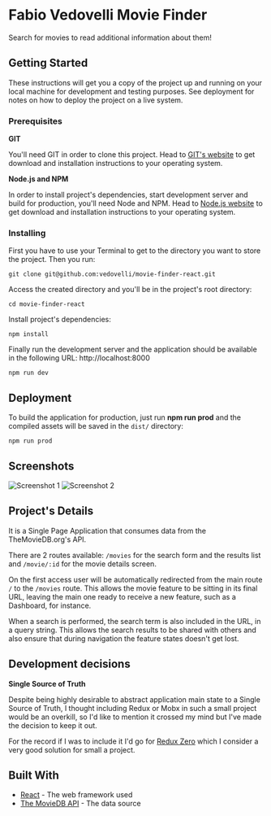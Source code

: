 # Fabio Vedovelli Movie Finder

Search for movies to read additional information about them!

## Getting Started

These instructions will get you a copy of the project up and running on your local machine for development and testing purposes. See deployment for notes on how to deploy the project on a live system.

### Prerequisites

**GIT**

You'll need GIT in order to clone this project. Head to [GIT's website](https://git-scm.com/) to get download and installation instructions to your operating system.

**Node.js and NPM**

In order to install project's dependencies, start development server and build for production, you'll need Node and NPM. Head to [Node.js website](https://nodejs.org/en/) to get download and installation instructions to your operating system.

### Installing

First you have to use your Terminal to get to the directory you want to store the project. Then you run:

```
git clone git@github.com:vedovelli/movie-finder-react.git
```

Access the created directory and you'll be in the project's root directory:

```
cd movie-finder-react
```

Install project's dependencies:

```
npm install
````

Finally run the development server and the application should be available in the following URL: http://localhost:8000

```
npm run dev
```

## Deployment

To build the application for production, just run **npm run prod** and the compiled assets will be saved in the `dist/` directory:

```
npm run prod
```

## Screenshots

![Screenshot 1](http://shallow-wood.surge.sh/movie-finder-screenshot-1.png)
![Screenshot 2](http://shallow-wood.surge.sh/movie-finder-screenshot-2.png)

## Project's Details

It is a Single Page Application that consumes data from the TheMovieDB.org's API.

There are 2 routes available: `/movies` for the search form and the results list and `/movie/:id` for the movie details screen.

On the first access user will be automatically redirected from the main route `/` to the `/movies` route. This allows the movie feature to be sitting in its final URL, leaving the main one ready to receive a new feature, such as a Dashboard, for instance.

When a search is performed, the search term is also included in the URL, in a query string. This allows the search results to be shared with others and also ensure that during navigation the feature states doesn't get lost.

## Development decisions

**Single Source of Truth**

Despite being highly desirable to abstract application main state to a Single Source of Truth, I thought including Redux or Mobx in such a small project would be an overkill, so I'd like to mention it crossed my mind but I've made the decision to keep it out.

For the record if I was to include it I'd go for [Redux Zero](https://matheusml1.gitbooks.io/redux-zero-docs/content/) which I consider a very good solution for small a project.

## Built With

* [React](https://reactjs.org/) - The web framework used
* [The MovieDB API](https://www.themoviedb.org/documentation/api) - The data source
